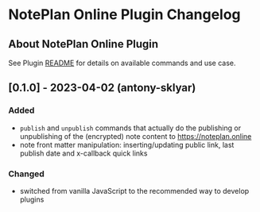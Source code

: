 # NotePlan Online Plugin Changelog

## About NotePlan Online Plugin

See Plugin [README](https://github.com/NotePlan/plugins/blob/main/asktru.NoteplanOnline/README.md) for details on available commands and use case.

## [0.1.0] - 2023-04-02 (antony-sklyar)

### Added
- `publish` and `unpublish` commands that actually do the publishing or unpublishing of the (encrypted) note content to https://noteplan.online
- note front matter manipulation: inserting/updating public link, last publish date and x-callback quick links

### Changed
- switched from vanilla JavaScript to the recommended way to develop plugins
